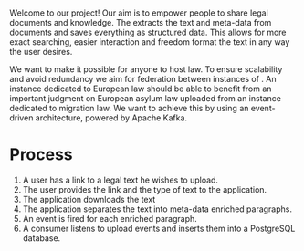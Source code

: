 # <PROJECT NAME HERE>

Welcome to our project! Our aim is to empower people to share legal documents and knowledge. The <project name> extracts the text and meta-data from documents and saves everything as structured data. This allows for more exact searching, easier interaction and freedom format the text in any way the user desires. 

We want to make it possible for anyone to host law. To ensure scalability and avoid redundancy we aim for federation between instances of <our product>. An instance dedicated to European law should be able to benefit from an important judgment on European asylum law uploaded from an instance dedicated to migration law. We want to achieve this by using an event-driven architecture, powered by Apache Kafka. 


# Process

1. A user has a link to a legal text he wishes to upload.
2. The user provides the link and the type of text to the application.
3. The application downloads the text 
4. The application separates the text into meta-data enriched paragraphs.
5. An event is fired for each enriched paragraph.
6. A consumer listens to upload events and inserts them into a PostgreSQL database.




